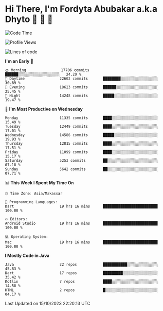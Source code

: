 # Hi There, I'm Fordyta Abubakar a.k.a Dhyto 👋 👋 👋 

<!--
**DhytoDev/dhytodev** is a ✨ _special_ ✨ repository because its `README.md` (this file) appears on your GitHub profile.

Here are some ideas to get you started:

- 🔭 I’m currently working on ...
- 🌱 I’m currently learning ...
- 👯 I’m looking to collaborate on ...
- 🤔 I’m looking for help with ...
- 💬 Ask me about ...
- 📫 How to reach me: ...
- 😄 Pronouns: ...
- ⚡ Fun fact: ...
-->

<!--START_SECTION:waka-->
![Code Time](http://img.shields.io/badge/Code%20Time-2%2C083%20hrs%2013%20mins-blue)

![Profile Views](http://img.shields.io/badge/Profile%20Views-0-blue)

![Lines of code](https://img.shields.io/badge/From%20Hello%20World%20I%27ve%20Written-9.1%20million%20lines%20of%20code-blue)

**I'm an Early 🐤** 

```text
🌞 Morning                17706 commits       ██████░░░░░░░░░░░░░░░░░░░   24.20 % 
🌆 Daytime                22602 commits       ████████░░░░░░░░░░░░░░░░░   30.89 % 
🌃 Evening                18623 commits       ██████░░░░░░░░░░░░░░░░░░░   25.45 % 
🌙 Night                  14248 commits       █████░░░░░░░░░░░░░░░░░░░░   19.47 % 
```
📅 **I'm Most Productive on Wednesday** 

```text
Monday                   11335 commits       ████░░░░░░░░░░░░░░░░░░░░░   15.49 % 
Tuesday                  12449 commits       ████░░░░░░░░░░░░░░░░░░░░░   17.01 % 
Wednesday                14586 commits       █████░░░░░░░░░░░░░░░░░░░░   19.93 % 
Thursday                 12815 commits       ████░░░░░░░░░░░░░░░░░░░░░   17.51 % 
Friday                   11099 commits       ████░░░░░░░░░░░░░░░░░░░░░   15.17 % 
Saturday                 5253 commits        ██░░░░░░░░░░░░░░░░░░░░░░░   07.18 % 
Sunday                   5642 commits        ██░░░░░░░░░░░░░░░░░░░░░░░   07.71 % 
```


📊 **This Week I Spent My Time On** 

```text
🕑︎ Time Zone: Asia/Makassar

💬 Programming Languages: 
Dart                     19 hrs 16 mins      █████████████████████████   100.00 % 

🔥 Editors: 
Android Studio           19 hrs 16 mins      █████████████████████████   100.00 % 

💻 Operating System: 
Mac                      19 hrs 16 mins      █████████████████████████   100.00 % 
```

**I Mostly Code in Java** 

```text
Java                     22 repos            ███████████░░░░░░░░░░░░░░   45.83 % 
Dart                     17 repos            █████████░░░░░░░░░░░░░░░░   35.42 % 
Kotlin                   7 repos             ████░░░░░░░░░░░░░░░░░░░░░   14.58 % 
HTML                     2 repos             █░░░░░░░░░░░░░░░░░░░░░░░░   04.17 % 
```




 Last Updated on 15/10/2023 22:20:13 UTC
<!--END_SECTION:waka-->
